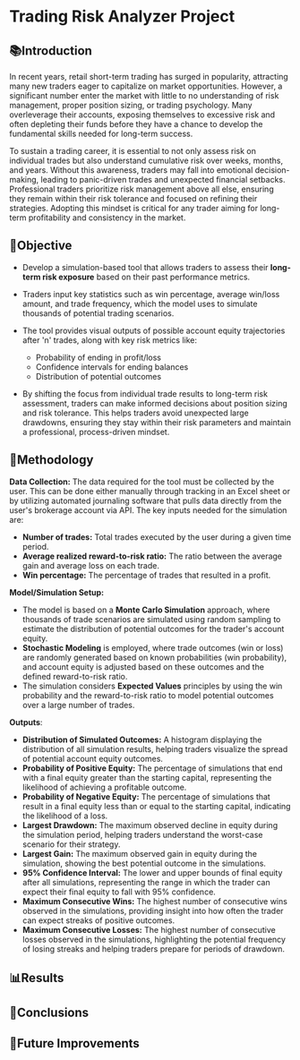 # Trading Risk Analyzer Project

## 📚Introduction
In recent years, retail short-term trading has surged in popularity, attracting many new traders eager to capitalize on market opportunities. However, a significant number enter the market with little to no understanding of risk management, proper position sizing, or trading psychology. Many overleverage their accounts, exposing themselves to excessive risk and often depleting their funds before they have a chance to develop the fundamental skills needed for long-term success.

To sustain a trading career, it is essential to not only assess risk on individual trades but also understand cumulative risk over weeks, months, and years. Without this awareness, traders may fall into emotional decision-making, leading to panic-driven trades and unexpected financial setbacks. Professional traders prioritize risk management above all else, ensuring they remain within their risk tolerance and focused on refining their strategies. Adopting this mindset is critical for any trader aiming for long-term profitability and consistency in the market.

## 🎯Objective
- Develop a simulation-based tool that allows traders to assess their **long-term risk exposure** based on their past performance metrics.

- Traders input key statistics such as win percentage, average win/loss amount, and trade frequency, which the model uses to simulate thousands of potential trading scenarios.

- The tool provides visual outputs of possible account equity trajectories after 'n' trades, along with key risk metrics like:
  - Probability of ending in profit/loss
  - Confidence intervals for ending balances
  - Distribution of potential outcomes

- By shifting the focus from individual trade results to long-term risk assessment, traders can make informed decisions about position sizing and risk tolerance. This helps traders avoid unexpected large drawdowns, ensuring they stay within their risk parameters and maintain a professional, process-driven mindset.

## 🧪Methodology
**Data Collection:** The data required for the tool must be collected by the user. This can be done either manually through tracking in an Excel sheet or by utilizing automated journaling software that pulls data directly from the user's brokerage account via API. The key inputs needed for the simulation are:
  - **Number of trades:** Total trades executed by the user during a given time period.
  - **Average realized reward-to-risk ratio:** The ratio between the average gain and average loss on each trade.
  - **Win percentage:** The percentage of trades that resulted in a profit.
 
**Model/Simulation Setup:**
- The model is based on a **Monte Carlo Simulation** approach, where thousands of trade scenarios are simulated using random sampling to estimate the distribution of potential outcomes for the trader's account equity.
- **Stochastic Modeling** is employed, where trade outcomes (win or loss) are randomly generated based on known probabilities (win probability), and account equity is adjusted based on these outcomes and the defined reward-to-risk ratio.
- The simulation considers **Expected Values** principles by using the win probability and the reward-to-risk ratio to model potential outcomes over a large number of trades.

**Outputs**:
- **Distribution of Simulated Outcomes:** A histogram displaying the distribution of all simulation results, helping traders visualize the spread of potential account equity outcomes.
- **Probability of Positive Equity:** The percentage of simulations that end with a final equity greater than the starting capital, representing the likelihood of achieving a profitable outcome.
- **Probability of Negative Equity:** The percentage of simulations that result in a final equity less than or equal to the starting capital, indicating the likelihood of a loss.
- **Largest Drawdown:** The maximum observed decline in equity during the simulation period, helping traders understand the worst-case scenario for their strategy.
- **Largest Gain:** The maximum observed gain in equity during the simulation, showing the best potential outcome in the simulations.
- **95% Confidence Interval:** The lower and upper bounds of final equity after all simulations, representing the range in which the trader can expect their final equity to fall with 95% confidence.
- **Maximum Consecutive Wins:** The highest number of consecutive wins observed in the simulations, providing insight into how often the trader can expect streaks of positive outcomes.
- **Maximum Consecutive Losses:** The highest number of consecutive losses observed in the simulations, highlighting the potential frequency of losing streaks and helping traders prepare for periods of drawdown.

## 📊Results

## 📝Conclusions

## 🚀Future Improvements
